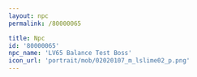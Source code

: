 ```yaml
---
layout: npc
permalink: /80000065

title: Npc
id: '80000065'
npc_name: 'LV65 Balance Test Boss'
icon_url: 'portrait/mob/02020107_m_lslime02_p.png'
---
```

